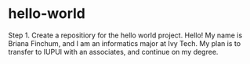 # hello-world
Step 1. Create a repositiory for the hello world project. 
Hello! 
My name is Briana Finchum, and I am an informatics major at Ivy Tech. My plan is to transfer to IUPUI with an associates, and continue on my degree. 
